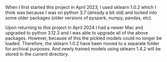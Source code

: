 When I first started this project in April 2023, I used sklearn 1.0.2 which I think was because I was on python 3.7 (already a bit old) and locked into some older packages (older versions of pyspark, numpy, pandas, etc). 

Upon returning to this project in April 2024 I had a newer Mac and upgraded to python 3.12.3 and I was able to upgrade all of the above packages. However, because of this the pickled models could no longer be loaded. Therefore, the sklearn 1.0.2 have been moved to a separate folder for archival purposes. And newly trained models using sklearn 1.4.2 will be stored in the current directory.